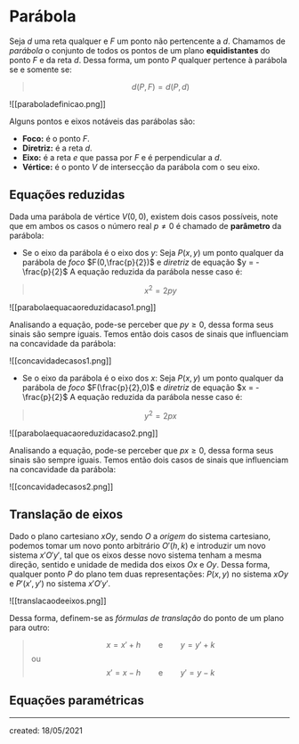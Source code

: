 # Parábola
 Seja $d$ uma reta qualquer e $F$ um ponto não pertencente a $d$. Chamamos de *parábola* o conjunto de todos os pontos de um plano **equidistantes** do ponto $F$ e da reta $d$. Dessa forma, um ponto $P$ qualquer pertence à parábola se e somente se:
>$$
  d(P,F) = d(P,d)
>$$

![[paraboladefinicao.png]]

Alguns pontos e eixos notáveis das parábolas são:

- **Foco:** é o ponto $F$.
- **Diretriz:** é a reta $d$.
- **Eixo:** é a reta $e$ que passa por $F$ e é perpendicular a $d$.
- **Vértice:** é o ponto $V$ de intersecção da parábola com o seu eixo.

## Equações reduzidas
Dada uma parábola de vértice $V(0,0)$, existem dois casos possíveis, note que em ambos os casos o número real $p \neq 0$ é chamado de **parâmetro** da parábola:


- Se o eixo da parábola é o eixo dos $y$:
Seja $P(x,y)$ um ponto qualquer da parábola de *foco* $F(0,\frac{p}{2})$ e *diretriz* de equação $y = - \frac{p}{2}$
A equação reduzida da parábola nesse caso é:
>$$
  x^2 = 2py
>$$

![[parabolaequacaoreduzidacaso1.png]]

Analisando a equação, pode-se perceber que $py \geq 0$, dessa forma seus sinais são sempre iguais. Temos então dois casos de sinais que influenciam na concavidade da parábola:

![[concavidadecasos1.png]]

- Se o eixo da parábola é o eixo dos $x$:
Seja $P(x,y)$ um ponto qualquer da parábola de *foco* $F(\frac{p}{2},0)$ e *diretriz* de equação $x = - \frac{p}{2}$
A equação reduzida da parábola nesse caso é:
>$$
  y^2 = 2px
>$$

![[parabolaequacaoreduzidacaso2.png]]

Analisando a equação, pode-se perceber que $px \geq 0$, dessa forma seus sinais são sempre iguais. Temos então dois casos de sinais que influenciam na concavidade da parábola:

![[concavidadecasos2.png]]

## Translação de eixos
Dado o plano cartesiano $xOy$, sendo $O$ a *origem* do sistema cartesiano, podemos tomar um novo ponto arbitrário $O'(h,k)$ e introduzir um novo sistema $x'O'y'$, tal que os eixos desse novo sistema tenham a mesma direção, sentido e unidade de medida dos eixos $Ox$ e $Oy$. Dessa forma, qualquer ponto $P$ do plano tem duas representações: $P(x,y)$ no sistema $xOy$ e $P'(x',y')$ no sistema $x'O'y'$.

![[translacaodeeixos.png]]

Dessa forma, definem-se as *fórmulas de translação* do ponto de um plano para outro:

>$$
  x = x' + h \qquad\text{e}\qquad y = y' + k
>$$
>ou
>$$
  x' = x - h \qquad\text{e}\qquad y' = y - k
>$$




## Equações paramétricas

---

created: 18/05/2021
